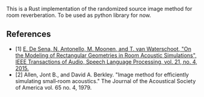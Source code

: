 This is a Rust implementation of the randomized source image method for room reverberation. To be used as python library for now.

## References

* [1] [E. De Sena, N. Antonello, M. Moonen, and T. van Waterschoot, "On the Modeling of
Rectangular Geometries in Room Acoustic Simulations", IEEE Transactions of Audio, Speech
Language Processing, vol. 21, no. 4, 2015.](http://ieeexplore.ieee.org/xpl/articleDetails.jsp?arnumber=7045580)
* [2] Allen, Jont B., and David A. Berkley. "Image method for efficiently simulating small‐room acoustics." The Journal of the Acoustical Society of America vol. 65 no. 4, 1979.
